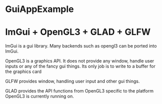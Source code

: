 # GuiAppExample
# ImGui + OpenGL3 + GLAD + GLFW
ImGui is a gui library. Many backends such as opengl3 can be ported into ImGui. 

OpenGL3 is a graphics API. It does not provide any window, handle user inputs or any of the fancy gui things. Its only job is to write to a buffer for the graphics card

GLFW provides window, handling user input and other gui things.

GLAD provides the API functions from OpenGL3 specific to the platform OpenGL3 is currently running on.
